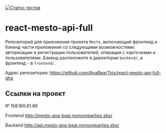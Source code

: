 [![Статус тестов](../../actions/workflows/tests.yml/badge.svg)](../../actions/workflows/tests.yml)

# react-mesto-api-full
Репозиторий для приложения проекта `Mesto`, включающий фронтенд и бэкенд части приложения со следующими возможностями: авторизации и регистрации пользователей, операции с карточками и пользователями. Бэкенд расположите в директории `backend/`, а фронтенд - в `frontend/`. 

Адрес репозитория: https://github.com/AnaBearThis/react-mesto-api-full-gha

## Ссылки на проект

IP 158.160.61.86

Frontend http://mesto-ana-bear.nomoreparties.sbs/

Backend http://api.mesto-ana-bear.nomoreparties.sbs/

